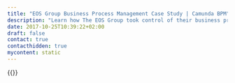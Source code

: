 ```yaml
---
title: "EOS Group Business Process Management Case Study | Camunda BPM"
description: "Learn how The EOS Group took control of their business process automation and improved efficiency in their organization with Camunda. Camunda is the leader for workflow automation based on Java and BPMN 2.0."
date: 2017-10-25T10:39:22+02:00
draft: false
contact: true
contacthidden: true
mycontent: static
---
```

{{<case-study-single
company="The EOS Group"
companydescription="<p>The EOS Group is one of the leading international providers of customised financial services. Its main focus is on receivables management covering three key business segments: fiduciary collection, debt purchase and business process outsourcing. With just under 8,000 employees and more than 60 subsidiaries, EOS offers some 20,000 clients in 28 countries around the world financial security with tailored services in the B2C and B2B segments. Being connected to an international network of partner companies, the EOS Group has access to resources in more than 180 countries. Its key target sectors are banking, utilities and telecommunications, along with the public sector, real estate, mail order and e-commerce. For more information please go to: www.eos-solutions.com. </p>"
customerquote="<p>The Camunda engine enables us to orchestrate our debt-recovery processes. The business has full understanding of the visualized business processes including the applied rules. The functions implemented in Camunda increase the level of collaboration and understanding among business and development. </p><p>-Michael Robert Lead PO & Karsten Lehmann PO analytical process orchestration </p>"
teaser="Using Camunda to manage their debt recovery process"
usecase=""
videolink="https://www.youtube.com/embed/QmacEUt7y_I"
logo="//images.ctfassets.net/vpidbgnakfvf/1n26jwuWXiCuwEO868MmOm/1fa17ce8dd60f4a22b2fb2c9652e52ad/eos.svg"
pdf=""
thumbnail="">}}